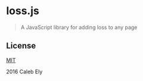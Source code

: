 # loss.js #
> A JavaScript library for adding loss to any page

## License ##

[MIT](LICENSE)

2016 Caleb Ely

